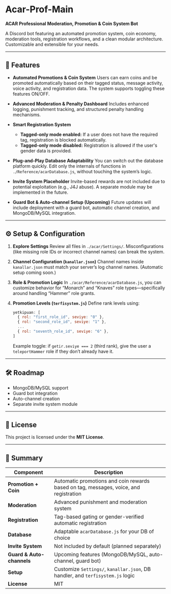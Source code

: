 # Acar-Prof-Main

**ACAR Professional Moderation, Promotion & Coin System Bot**

A Discord bot featuring an automated promotion system, coin economy, moderation tools, registration workflows, and a clean modular architecture. Customizable and extensible for your needs.

---

## 🚀 Features

* **Automated Promotions & Coin System**
  Users can earn coins and be promoted automatically based on their tagged status, message activity, voice activity, and registration data. The system supports toggling these features ON/OFF.

* **Advanced Moderation & Penalty Dashboard**
  Includes enhanced logging, punishment tracking, and structured penalty handling mechanisms.

* **Smart Registration System**

  * **Tagged-only mode enabled:** If a user does not have the required tag, registration is blocked automatically.
  * **Tagged-only mode disabled:** Registration is allowed if the user's gender data is provided.

* **Plug-and-Play Database Adaptability**
  You can switch out the database platform quickly. Edit only the internals of functions in `./Reference/acarDatabase.js`, without touching the system’s logic.

* **Invite System Placeholder**
  Invite-based rewards are not included due to potential exploitation (e.g., J4J abuse). A separate module may be implemented in the future.

* **Guard Bot & Auto-channel Setup (Upcoming)**
  Future updates will include deployment with a guard bot, automatic channel creation, and MongoDB/MySQL integration.

---

## ⚙️ Setup & Configuration

1. **Explore Settings**
   Review all files in `./acar/Settings/`. Misconfigurations (like missing role IDs or incorrect channel names) can break the system.

2. **Channel Configuration (`kanallar.json`)**
   Channel names inside `kanallar.json` must match your server’s log channel names. (Automatic setup coming soon.)

3. **Role & Promotion Logic**
   In `./acar/Reference/acarDatabase.js`, you can customize behavior for “Monarch” and “Knaves” role types—specifically around handling “Hammer” role grants.

4. **Promotion Levels (`terfisystem.js`)**
   Define rank levels using:

   ```js
   yetkipuan: [
     { rol: "first_role_id", seviye: "0" },
     { rol: "second_role_id", seviye: "1" },
     ...
     { rol: "seventh_role_id", seviye: "6" },
   ]
   ```

   Example toggle: if `getir.seviye === 2` (third rank), give the user a `teleportHammer` role if they don’t already have it.

---

## 🛠 Roadmap

* MongoDB/MySQL support
* Guard bot integration
* Auto-channel creation
* Separate invite system module

---

## 📜 License

This project is licensed under the **MIT License**.

---

## 📑 Summary

| Component                 | Description                                                                           |
| ------------------------- | ------------------------------------------------------------------------------------- |
| **Promotion + Coin**      | Automatic promotions and coin rewards based on tag, messages, voice, and registration |
| **Moderation**            | Advanced punishment and moderation system                                             |
| **Registration**          | Tag-based gating or gender-verified automatic registration                            |
| **Database**              | Adaptable `acarDatabase.js` for your DB of choice                                     |
| **Invite System**         | Not included by default (planned separately)                                          |
| **Guard & Auto-channels** | Upcoming features (MongoDB/MySQL, auto-channel, guard bot)                            |
| **Setup**                 | Customize `Settings/`, `kanallar.json`, DB handler, and `terfisystem.js` logic        |
| **License**               | MIT                                                                                   |
